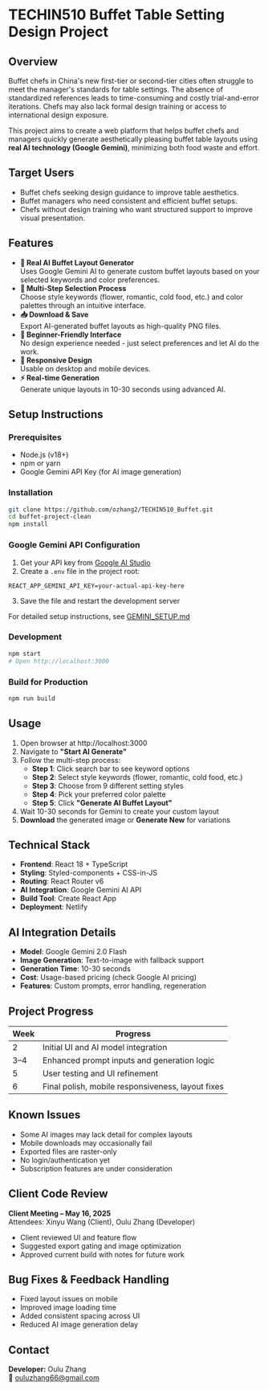 # TECHIN510 Buffet Table Setting Design Project

## Overview
Buffet chefs in China's new first-tier or second-tier cities often struggle to meet the manager's standards for table settings. The absence of standardized references leads to time-consuming and costly trial-and-error iterations. Chefs may also lack formal design training or access to international design exposure.

This project aims to create a web platform that helps buffet chefs and managers quickly generate aesthetically pleasing buffet table layouts using **real AI technology (Google Gemini)**, minimizing both food waste and effort.

## Target Users
- Buffet chefs seeking design guidance to improve table aesthetics.
- Buffet managers who need consistent and efficient buffet setups.
- Chefs without design training who want structured support to improve visual presentation.

## Features
- **🎨 Real AI Buffet Layout Generator**  
  Uses Google Gemini AI to generate custom buffet layouts based on your selected keywords and color preferences.
- **🔄 Multi-Step Selection Process**  
  Choose style keywords (flower, romantic, cold food, etc.) and color palettes through an intuitive interface.
- **📥 Download & Save**  
  Export AI-generated buffet layouts as high-quality PNG files.
- **🎯 Beginner-Friendly Interface**  
  No design experience needed - just select preferences and let AI do the work.
- **📱 Responsive Design**  
  Usable on desktop and mobile devices.
- **⚡ Real-time Generation**  
  Generate unique layouts in 10-30 seconds using advanced AI.

## Setup Instructions
### Prerequisites
- Node.js (v18+)
- npm or yarn
- Google Gemini API Key (for AI image generation)

### Installation
```bash
git clone https://github.com/ozhang2/TECHIN510_Buffet.git
cd buffet-project-clean
npm install
```

### Google Gemini API Configuration
1. Get your API key from [Google AI Studio](https://ai.google.dev/)
2. Create a `.env` file in the project root:
```
REACT_APP_GEMINI_API_KEY=your-actual-api-key-here
```
3. Save the file and restart the development server

For detailed setup instructions, see [GEMINI_SETUP.md](./GEMINI_SETUP.md)

### Development
```bash
npm start
# Open http://localhost:3000
```

### Build for Production
```bash
npm run build
```

## Usage
1. Open browser at http://localhost:3000
2. Navigate to **"Start AI Generate"**
3. Follow the multi-step process:
   - **Step 1**: Click search bar to see keyword options
   - **Step 2**: Select style keywords (flower, romantic, cold food, etc.)
   - **Step 3**: Choose from 9 different setting styles
   - **Step 4**: Pick your preferred color palette
   - **Step 5**: Click **"Generate AI Buffet Layout"**
4. Wait 10-30 seconds for Gemini to create your custom layout
5. **Download** the generated image or **Generate New** for variations

## Technical Stack
- **Frontend**: React 18 + TypeScript
- **Styling**: Styled-components + CSS-in-JS
- **Routing**: React Router v6
- **AI Integration**: Google Gemini AI API
- **Build Tool**: Create React App
- **Deployment**: Netlify

## AI Integration Details
- **Model**: Google Gemini 2.0 Flash
- **Image Generation**: Text-to-image with fallback support
- **Generation Time**: 10-30 seconds
- **Cost**: Usage-based pricing (check Google AI pricing)
- **Features**: Custom prompts, error handling, regeneration

## Project Progress
| Week | Progress |
|------|----------|
| 2    | Initial UI and AI model integration |
| 3–4  | Enhanced prompt inputs and generation logic |
| 5    | User testing and UI refinement |
| 6    | Final polish, mobile responsiveness, layout fixes |

## Known Issues
- Some AI images may lack detail for complex layouts
- Mobile downloads may occasionally fail
- Exported files are raster-only
- No login/authentication yet
- Subscription features are under consideration

## Client Code Review
**Client Meeting – May 16, 2025**  
Attendees: Xinyu Wang (Client), Oulu Zhang (Developer)
- Client reviewed UI and feature flow
- Suggested export gating and image optimization
- Approved current build with notes for future work

## Bug Fixes & Feedback Handling
- Fixed layout issues on mobile
- Improved image loading time
- Added consistent spacing across UI
- Reduced AI image generation delay

## Contact
**Developer:** Oulu Zhang  
📧 ouluzhang66@gmail.com


